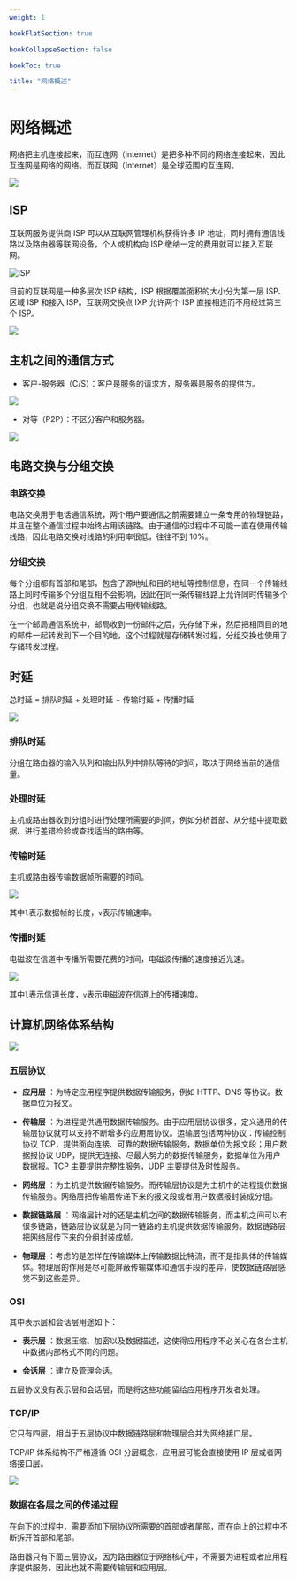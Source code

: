 ```yaml
---
weight: 1

bookFlatSection: true

bookCollapseSection: false

bookToc: true

title: "网络概述"
---
```


# 网络概述

网络把主机连接起来，而互连网（internet）是把多种不同的网络连接起来，因此互连网是网络的网络。而互联网（Internet）是全球范围的互连网。

![](https://cdn.xiaobinqt.cn/xiaobinqt.io/20221223/c6e4e5ab60634da49ebd982df8372706.png)

## ISP

互联网服务提供商 ISP 可以从互联网管理机构获得许多 IP 地址，同时拥有通信线路以及路由器等联网设备，个人或机构向 ISP 缴纳一定的费用就可以接入互联网。

![ISP](https://cdn.xiaobinqt.cn/xiaobinqt.io/20221223/cd45b18ae3bf4d2ebb149cff2ceead6b.png)

目前的互联网是一种多层次 ISP 结构，ISP 根据覆盖面积的大小分为第一层 ISP、区域 ISP 和接入 ISP。互联网交换点 IXP 允许两个 ISP 直接相连而不用经过第三个 ISP。

![](https://cdn.xiaobinqt.cn/xiaobinqt.io/20221223/2d51d56777b2465da286d9c65f8df01a.png)

## 主机之间的通信方式

+ 客户-服务器（C/S）：客户是服务的请求方，服务器是服务的提供方。

![](https://cdn.xiaobinqt.cn/xiaobinqt.io/20221223/ca404b51ac3148329dd3236eebbb15b3.png)

+ 对等（P2P）：不区分客户和服务器。

![](https://cdn.xiaobinqt.cn/xiaobinqt.io/20221223/a3a25588f44b459997e8be8a47bab7c3.png)

## 电路交换与分组交换

### 电路交换

电路交换用于电话通信系统，两个用户要通信之前需要建立一条专用的物理链路，并且在整个通信过程中始终占用该链路。由于通信的过程中不可能一直在使用传输线路，因此电路交换对线路的利用率很低，往往不到 10%。

### 分组交换

每个分组都有首部和尾部，包含了源地址和目的地址等控制信息，在同一个传输线路上同时传输多个分组互相不会影响，因此在同一条传输线路上允许同时传输多个分组，也就是说分组交换不需要占用传输线路。

在一个邮局通信系统中，邮局收到一份邮件之后，先存储下来，然后把相同目的地的邮件一起转发到下一个目的地，这个过程就是存储转发过程，分组交换也使用了存储转发过程。

## 时延

总时延 = 排队时延 + 处理时延 + 传输时延 + 传播时延

![](https://cdn.xiaobinqt.cn/xiaobinqt.io/20221223/982be3abcf4c4dc388325fecb159166c.png)

### 排队时延

分组在路由器的输入队列和输出队列中排队等待的时间，取决于网络当前的通信量。

### 处理时延

主机或路由器收到分组时进行处理所需要的时间，例如分析首部、从分组中提取数据、进行差错检验或查找适当的路由等。

### 传输时延

主机或路由器传输数据帧所需要的时间。

![](https://cdn.xiaobinqt.cn/xiaobinqt.io/20221223/672b4eefc7b8458fbddae1011fd09d14.png)

其中`l`表示数据帧的长度，`v`表示传输速率。

### 传播时延

电磁波在信道中传播所需要花费的时间，电磁波传播的速度接近光速。

![](https://cdn.xiaobinqt.cn/xiaobinqt.io/20221223/51fbafaccacb40179b4cc0d6a28b8720.png)

其中`l`表示信道长度，`v`表示电磁波在信道上的传播速度。

## 计算机网络体系结构

![](https://cdn.xiaobinqt.cn/xiaobinqt.io/20221223/64f2dae1873d4dd7ab0cf3efc34331e3.png)

### 五层协议

+ **应用层** ：为特定应用程序提供数据传输服务，例如 HTTP、DNS 等协议。数据单位为报文。

+ **传输层**
  ：为进程提供通用数据传输服务。由于应用层协议很多，定义通用的传输层协议就可以支持不断增多的应用层协议。运输层包括两种协议：传输控制协议 TCP，提供面向连接、可靠的数据传输服务，数据单位为报文段；用户数据报协议 UDP，提供无连接、尽最大努力的数据传输服务，数据单位为用户数据报。TCP 主要提供完整性服务，UDP 主要提供及时性服务。

+ **网络层** ：为主机提供数据传输服务。而传输层协议是为主机中的进程提供数据传输服务。网络层把传输层传递下来的报文段或者用户数据报封装成分组。

+ **数据链路层** ：网络层针对的还是主机之间的数据传输服务，而主机之间可以有很多链路，链路层协议就是为同一链路的主机提供数据传输服务。数据链路层把网络层传下来的分组封装成帧。

+ **物理层** ：考虑的是怎样在传输媒体上传输数据比特流，而不是指具体的传输媒体。物理层的作用是尽可能屏蔽传输媒体和通信手段的差异，使数据链路层感觉不到这些差异。

### OSI

其中表示层和会话层用途如下：

+ **表示层** ：数据压缩、加密以及数据描述，这使得应用程序不必关心在各台主机中数据内部格式不同的问题。

+ **会话层** ：建立及管理会话。

五层协议没有表示层和会话层，而是将这些功能留给应用程序开发者处理。

### TCP/IP

它只有四层，相当于五层协议中数据链路层和物理层合并为网络接口层。

TCP/IP 体系结构不严格遵循 OSI 分层概念，应用层可能会直接使用 IP 层或者网络接口层。

![](https://cdn.xiaobinqt.cn/xiaobinqt.io/20221223/6e02e39431814eb193e2f3484dc213c8.png)

### 数据在各层之间的传递过程

在向下的过程中，需要添加下层协议所需要的首部或者尾部，而在向上的过程中不断拆开首部和尾部。

路由器只有下面三层协议，因为路由器位于网络核心中，不需要为进程或者应用程序提供服务，因此也就不需要传输层和应用层。